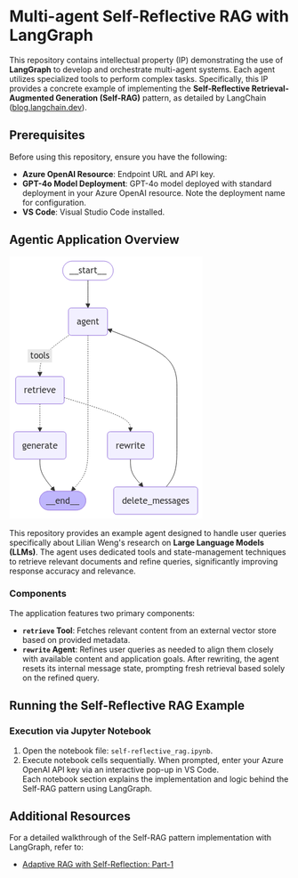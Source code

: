 # Multi-agent Self-Reflective RAG with LangGraph

This repository contains intellectual property (IP) demonstrating the use of **LangGraph** to develop and orchestrate multi-agent systems. Each agent utilizes specialized tools to perform complex tasks. Specifically, this IP provides a concrete example of implementing the **Self-Reflective Retrieval-Augmented Generation (Self-RAG)** pattern, as detailed by LangChain ([blog.langchain.dev](https://blog.langchain.dev/agentic-rag-with-langgraph/?utm_source=chatgpt.com)).

## Prerequisites

Before using this repository, ensure you have the following:

- **Azure OpenAI Resource**: Endpoint URL and API key.
- **GPT-4o Model Deployment**: GPT-4o model deployed with standard deployment in your Azure OpenAI resource. Note the deployment name for configuration.
- **VS Code**: Visual Studio Code installed.

## Agentic Application Overview

![diagram.png](diagram.png)

This repository provides an example agent designed to handle user queries specifically about Lilian Weng's research on **Large Language Models (LLMs)**. The agent uses dedicated tools and state-management techniques to retrieve relevant documents and refine queries, significantly improving response accuracy and relevance.

### Components

The application features two primary components:

- **`retrieve` Tool**: Fetches relevant content from an external vector store based on provided metadata.
- **`rewrite` Agent**: Refines user queries as needed to align them closely with available content and application goals. After rewriting, the agent resets its internal message state, prompting fresh retrieval based solely on the refined query.

## Running the Self-Reflective RAG Example

### Execution via Jupyter Notebook

1. Open the notebook file: `self-reflective_rag.ipynb`.
2. Execute notebook cells sequentially. When prompted, enter your Azure OpenAI API key via an interactive pop-up in VS Code.  
   Each notebook section explains the implementation and logic behind the Self-RAG pattern using LangGraph.

## Additional Resources

For a detailed walkthrough of the Self-RAG pattern implementation with LangGraph, refer to:

- [Adaptive RAG with Self-Reflection: Part-1](https://www.youtube.com/watch?v=8UZCmQ8hP9c&utm_source=chatgpt.com)